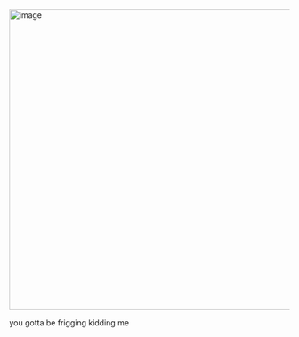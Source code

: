 





<img width="934" height="540" alt="image" src="https://github.com/user-attachments/assets/591b96c7-1023-48e6-b6f4-9f63a6917b36" />

you gotta be frigging kidding me
